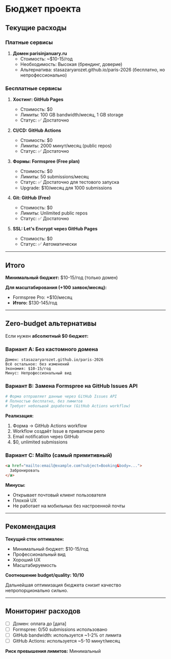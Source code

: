 # Бюджет проекта

## Текущие расходы

### Платные сервисы

1. **Домен parisinjanuary.ru**
   - Стоимость: ~$10-15/год
   - Необходимость: Высокая (брендинг, доверие)
   - Альтернатива: stasazaryarozet.github.io/paris-2026 (бесплатно, но непрофессионально)

### Бесплатные сервисы

1. **Хостинг: GitHub Pages**
   - Стоимость: $0
   - Лимиты: 100 GB bandwidth/месяц, 1 GB storage
   - Статус: ✅ Достаточно

2. **CI/CD: GitHub Actions**
   - Стоимость: $0
   - Лимиты: 2000 минут/месяц (public repos)
   - Статус: ✅ Достаточно

3. **Формы: Formspree (Free plan)**
   - Стоимость: $0
   - Лимиты: 50 submissions/месяц
   - Статус: ✅ Достаточно для тестового запуска
   - Upgrade: $10/месяц для 1000 submissions

4. **Git: GitHub (Free)**
   - Стоимость: $0
   - Лимиты: Unlimited public repos
   - Статус: ✅ Достаточно

5. **SSL: Let's Encrypt через GitHub Pages**
   - Стоимость: $0
   - Статус: ✅ Автоматически

---

## Итого

**Минимальный бюджет:** $10-15/год (только домен)

**Для масштабирования (+100 заявок/месяц):**
- Formspree Pro: +$10/месяц
- **Итого:** $130-145/год

---

## Zero-budget альтернативы

Если нужен **абсолютный $0 бюджет:**

### Вариант A: Без кастомного домена

```
Домен: stasazaryarozet.github.io/paris-2026
Всё остальное: без изменений
Экономия: $10-15/год
Минус: Непрофессиональный вид
```

### Вариант B: Замена Formspree на GitHub Issues API

```python
# Форма отправляет данные через GitHub Issues API
# Полностью бесплатно, без лимитов
# Требует небольшой доработки (GitHub Actions workflow)
```

**Реализация:**
1. Форма → GitHub Actions workflow
2. Workflow создаёт Issue в приватном репо
3. Email notification через GitHub
4. $0, unlimited submissions

### Вариант C: Mailto (самый примитивный)

```html
<a href="mailto:email@example.com?subject=Booking&body=...">
  Забронировать
</a>
```

**Минусы:**
- Открывает почтовый клиент пользователя
- Плохой UX
- Не работает на мобильных без настроенной почты

---

## Рекомендация

**Текущий стек оптимален:**
- Минимальный бюджет: $10-15/год
- Профессиональный вид
- Хороший UX
- Масштабируемость

**Соотношение budget/quality: 10/10**

Дальнейшая оптимизация бюджета снизит качество непропорционально сильно.

---

## Мониторинг расходов

- [ ] Домен: оплата до [дата]
- [ ] Formspree: 0/50 submissions использовано
- [ ] GitHub bandwidth: используется ~1-2% от лимита
- [ ] GitHub Actions: используется ~5-10 минут/месяц

**Риск превышения лимитов:** Минимальный

